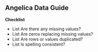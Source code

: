## Angelica Data Guide 
**Checklist**
- List
Are there any missing values?
- List
Are zeros replacing missing values?
- List
Are rows or values duplicated?
- List
Is spelling consistent?
